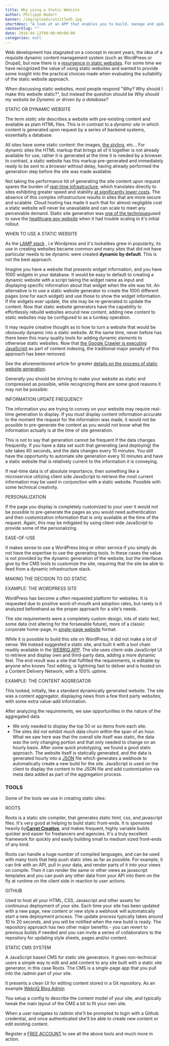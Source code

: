 ```yaml
---
title: Why using a Static Website
author: Philippe Bodart
banner: /img/uploads/untitled5.jpg
shortdesc: "A look at an APP that enables you to build, manage and update Static websites, much in the same way as you would set-up your Wordpress site"
cmsUserSlug: ""
date: 2016-04-12T00:00:00+08:00
categories: null
---
```


Web development has stagnated on a concept in recent years, the idea of a requisite dynamic content management system (such as WordPress or Drupal), but now there is a [resurgence in static websites](http://www.smashingmagazine.com/2015/11/modern-static-website-generators-next-big-thing/). For some time we have recognized the value of using static websites and wanted to provide some insight into the practical choices made when evaluating the suitability of the static website approach.

When discussing static websites, most people respond "Why? Why should I make this website static?", but instead the question should be _Why should my website be Dynamic or driven by a database?_

STATIC OR DYNAMIC WEBSITE

The term _static site_ describes a website with pre-existing content and available as plain HTML files. This is in contrast to a _dynamic site_ in which content is generated upon request by a series of backend systems, essentially a database.

All sites have some static content: the images, [the styling](https://en.wikipedia.org/wiki/Style_sheet_(web_development)), etc... For dynamic sites the HTML markup that brings all of it together is not already available for use, rather it is generated at the time it is needed by a browser. In contrast, a static website has this markup pre-generated and immediately ready to be sent to a browser without delay, having already performed the generation step before the site was made available.

Not taking the performance hit of generating the site content upon request spares the burden of [real-time infrastructure](http://c179631.r31.cf0.rackcdn.com/diagram_scalablewordpress.png), which translates directly to sites exhibiting greater speed and stability [at significantly lower costs](https://aws.amazon.com/s3/pricing/). The absence of this complex infrastructure results in sites that are more secure and scalable. Cloud hosting has made it such that for almost negligible cost a static website will never be unavailable and can scale to meet any perceivable demand. Static site generation was [one of the techniques](https://developmentseed.org/blog/2013/10/24/its-called-jekyll/)used to save the [healthcare.gov website](https://www.healthcare.gov/) when it had trouble scaling in it's initial rollout.

WHEN TO USE A STATIC WEBSITE

As the [LAMP stack](https://en.wikipedia.org/wiki/LAMP_(software_bundle)) , i.e Wordpress and it's lookalikes grew in popularity, its use in creating websites became common and many sites that did not have particular needs to be dynamic were created **dynamic by default**. This is not the best approach.

Imagine you have a website that presents widget information, and you have 1000 widgets in your database. It would be easy to default to creating a dynamic website with a script taking the widget name as input and displaying specific information about that widget when the site was hit. An alternative is to use a static website generator to create the 1000 different pages (one for each widget) and use those to show the widget information. If the widgets ever update, the site may be re-generated to update the content. Now that static website generators have the capability to effortlessly rebuild websites around new content, adding new content to static websites may be configured to as a turnkey operation.

It may require creative thought as to how to turn a website that would be obviously dynamic into a static website. At the same time, never before has there been this many quality tools for adding dynamic _elements_ to otherwise static websites. Now that [the Google Crawler is executing JavaScript](http://searchengineland.com/tested-googlebot-crawls-javascript-heres-learned-220157) as part of content indexing, the traditional major penalty of this approach has been removed.

See the aforementioned article for greater [details on the process of static website generation](http://www.smashingmagazine.com/2015/11/modern-static-website-generators-next-big-thing/).

Generally you should be striving to make your website as static and compressed as possible, while recognizing there are some good reasons it may not be possible:

INFORMATION UPDATE FREQUENCY

The information you are trying to convey on your website may require real-time generation to display. If you _must_ display content information accurate to the moment the request for the information was made, it would not be possible to pre-generate the content as you would not know what the information actually is at the time of site generation.

This is not to say that generation cannot be frequent if the data changes frequently. If you have a data set such that generating (and deploying) the site takes 60 seconds, and the data changes every 10 minutes. You still have the opportunity to automate site generation every 10 minutes and have a static website that is relatively current to the information it is conveying.

If real-time data is of absolute importance, then something like a microservice utilizing client side JavaScript to retrieve the most current information may be used in conjunction with a static website. Possible with some technical creativity.

PERSONALIZATION

If the page you display is completely customized to your user it would not be possible to pre-generate the pages as you would need authentication and then customization information that is only available at the time of the request. Again, this may be mitigated by using client-side JavaScript to provide some of the personalizing.

EASE-OF-USE

It makes sense to use a WordPress blog or other service if you simply do not have the expertise to use the generating tools. In these cases the value is not provided by the dynamic generation of the website, but the interfaces give by the CMS tools to customize the site, requiring that the site be able to feed from a dynamic infrastructure stack.

MAKING THE DECISION TO GO STATIC

EXAMPLE: THE WORDPRESS SITE

WordPress has become a often requested platform for websites. It is requested due to positive word-of-mouth and adoption rates, but rarely is it analyzed beforehand as the proper approach for a site's needs.

The site requirements were a completely custom design, lots of static text, some data (not altering for the forseeable future), more of a classic corporate home-page, in [single-page website](https://en.wikipedia.org/wiki/Single-page_application) format.

While it is possible to build this site on WordPress, it did not make a lot of sense. We instead suggested a static site, and built it with a tool chain readily available in the [WEBRIQ APP](http://app.webriq.com/auth/register/). The site uses client-side JavaScript UI to retrieve and display own and third-party data, adding a more dynamic feel. The end result was a site that fulfilled the requirements, is editable by anyone who knows Text editing, is lightning fast to deliver and is hosted on a Content Delivery Network, with a 100% uptime.

EXAMPLE: THE CONTENT AGGREGATOR

This looked, initially, like a standard dynamically generated website. The site was a content aggregator, displaying news from a few third party websites, with some extra value-add information.

After analyzing the requirements, we saw opportunities in the nature of the aggregated data

* We only needed to display the top 50 or so items from each site.
* The sites did not exhibit much data churn within the span of an hour. What we saw here was that the overall site itself was static, the data was the only changing portion and that only needed to change on an hourly basis. After some quick prototyping, we found a good static approach. The website itself is statically generated, and the data is generated hourly into a [JSON](https://en.wikipedia.org/wiki/JSON) file which generates a webhook to automatically create a new build for the site. JavaScript is used on the client to display the content in the JSON file and add customization via meta data added as part of the aggregation process.
### **TOOLS**

Some of the tools we use in creating static sites:

ROOTS

Roots is a static site compiler, that generates static html, css, and javascript files. It's very good at helping to build static front-ends. It is sponsored heavily by[**Carrot Creative**](http://carrot.is/), and makes frequent, highly variable builds quicker and easier for freelancers and agencies. It's a truly excellent framework for quickly and easily building small to medium sized front-ends of any kind.

Roots can handle a huge number of compiled languages, and can be used with many tools that help push static sites as far as possible. For example, it can link with an API, pull in your data, and render parts of it into your views on compile. Then it can render the same or other views as javascript templates and you can push any other data from your API into them on the fly at runtime on the client side in reaction to user actions.

GITHUB

Used to host all your HTML, CSS, Javascript and other assets for continuous deployment of your site. Each time your site has been updated with a new page, new content or new style a webhook will automatically start a new deployment process. The update process typically takes around 10 to 20 seconds, and you will be notified when the new build is ready. The repository approach has two other major benefits - you can revert to previous builds if needed and you can invite a series of collaborators to the repository for updating style sheets, pages and/or content.

STATIC CMS SYSTEM

A JavaScript based CMS for static site generators. It gives non-technical users a simple way to edit and add content to any site built with a static site generator, in this case Roots. The CMS is a single-page app that you pull into the /admin part of your site.

It presents a clean UI for editing content stored in a Git repository. As an example [WebriQ Blog Admin](http://blog.webriq.com/admin)

You setup a config to describe the content model of your site, and typically tweak the main layout of the CMS a bit to fit your own site.

When a user navigates to /admin she'll be prompted to login with a Github credential, and once authenticated she'll be able to create new content or edit existing content.

Register a [FREE ACCOUNT](http://app.webriq.com/auth/regsiter/) to see all the above tools and much more in action.

  